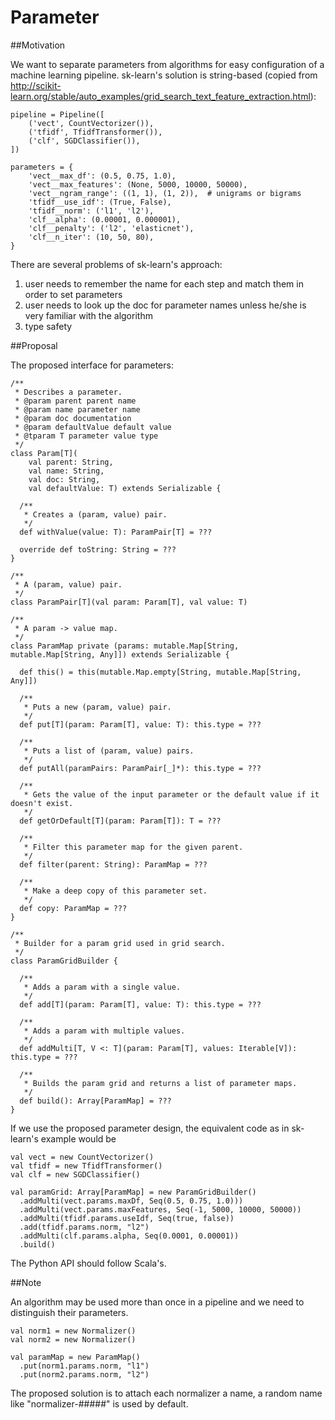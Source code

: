 Parameter
===


##Motivation

We want to separate parameters from algorithms for easy configuration of a machine learning pipeline. sk-learn's solution is string-based (copied from http://scikit-learn.org/stable/auto_examples/grid_search_text_feature_extraction.html):

~~~
pipeline = Pipeline([
    ('vect', CountVectorizer()),
    ('tfidf', TfidfTransformer()),
    ('clf', SGDClassifier()),
])

parameters = {
    'vect__max_df': (0.5, 0.75, 1.0),
    'vect__max_features': (None, 5000, 10000, 50000),
    'vect__ngram_range': ((1, 1), (1, 2)),  # unigrams or bigrams
    'tfidf__use_idf': (True, False),
    'tfidf__norm': ('l1', 'l2'),
    'clf__alpha': (0.00001, 0.000001),
    'clf__penalty': ('l2', 'elasticnet'),
    'clf__n_iter': (10, 50, 80),
}
~~~

There are several problems of sk-learn's approach:

1. user needs to remember the name for each step and match them in order to set parameters
2. user needs to look up the doc for parameter names unless he/she is very familiar with the algorithm
3. type safety

##Proposal

The proposed interface for parameters:

~~~
/**
 * Describes a parameter.
 * @param parent parent name
 * @param name parameter name
 * @param doc documentation
 * @param defaultValue default value
 * @tparam T parameter value type
 */
class Param[T](
    val parent: String,
    val name: String,
    val doc: String,
    val defaultValue: T) extends Serializable {

  /**
   * Creates a (param, value) pair.
   */
  def withValue(value: T): ParamPair[T] = ???

  override def toString: String = ???
}

/**
 * A (param, value) pair.
 */
class ParamPair[T](val param: Param[T], val value: T)

/**
 * A param -> value map.
 */
class ParamMap private (params: mutable.Map[String, mutable.Map[String, Any]]) extends Serializable {

  def this() = this(mutable.Map.empty[String, mutable.Map[String, Any]])

  /**
   * Puts a new (param, value) pair.
   */
  def put[T](param: Param[T], value: T): this.type = ???

  /**
   * Puts a list of (param, value) pairs.
   */
  def putAll(paramPairs: ParamPair[_]*): this.type = ???

  /**
   * Gets the value of the input parameter or the default value if it doesn't exist.
   */
  def getOrDefault[T](param: Param[T]): T = ???

  /**
   * Filter this parameter map for the given parent.
   */
  def filter(parent: String): ParamMap = ???

  /**
   * Make a deep copy of this parameter set.
   */
  def copy: ParamMap = ???
}

/**
 * Builder for a param grid used in grid search.
 */
class ParamGridBuilder {
  
  /**
   * Adds a param with a single value.
   */
  def add[T](param: Param[T], value: T): this.type = ???

  /**
   * Adds a param with multiple values.
   */
  def addMulti[T, V <: T](param: Param[T], values: Iterable[V]): this.type = ???

  /**
   * Builds the param grid and returns a list of parameter maps.
   */
  def build(): Array[ParamMap] = ???
}
~~~

If we use the proposed parameter design, the equivalent code as in sk-learn's example would be

~~~
val vect = new CountVectorizer()
val tfidf = new TfidfTransformer()
val clf = new SGDClassifier()

val paramGrid: Array[ParamMap] = new ParamGridBuilder()
  .addMulti(vect.params.maxDf, Seq(0.5, 0.75, 1.0)))
  .addMulti(vect.params.maxFeatures, Seq(-1, 5000, 10000, 50000))
  .addMulti(tfidf.params.useIdf, Seq(true, false))
  .add(tfidf.params.norm, "l2")
  .addMulti(clf.params.alpha, Seq(0.0001, 0.00001))
  .build()
~~~

The Python API should follow Scala's.

##Note

An algorithm may be used more than once in a pipeline and we need to distinguish their parameters.

~~~
val norm1 = new Normalizer()
val norm2 = new Normalizer()

val paramMap = new ParamMap()
  .put(norm1.params.norm, "l1")
  .put(norm2.params.norm, "l2")
~~~

The proposed solution is to attach each normalizer a name, a random name like "normalizer-#####" is used by default.
